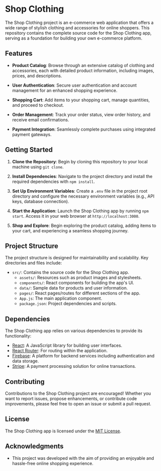 # Shop Clothing

The Shop Clothing project is an e-commerce web application that offers a wide range of stylish clothing and accessories for online shoppers. This repository contains the complete source code for the Shop Clothing app, serving as a foundation for building your own e-commerce platform.

## Features

- **Product Catalog**: Browse through an extensive catalog of clothing and accessories, each with detailed product information, including images, prices, and descriptions.

- **User Authentication**: Secure user authentication and account management for an enhanced shopping experience.

- **Shopping Cart**: Add items to your shopping cart, manage quantities, and proceed to checkout.

- **Order Management**: Track your order status, view order history, and receive email confirmations.

- **Payment Integration**: Seamlessly complete purchases using integrated payment gateways.

## Getting Started

1. **Clone the Repository**: Begin by cloning this repository to your local machine using `git clone`.

2. **Install Dependencies**: Navigate to the project directory and install the required dependencies with `npm install`.

3. **Set Up Environment Variables**: Create a `.env` file in the project root directory and configure the necessary environment variables (e.g., API keys, database connection).

4. **Start the Application**: Launch the Shop Clothing app by running `npm start`. Access it in your web browser at `http://localhost:3000`.

5. **Shop and Explore**: Begin exploring the product catalog, adding items to your cart, and experiencing a seamless shopping journey.

## Project Structure

The project structure is designed for maintainability and scalability. Key directories and files include:

- `src/`: Contains the source code for the Shop Clothing app.
  - `assets/`: Resources such as product images and stylesheets.
  - `components/`: React components for building the app's UI.
  - `data/`: Sample data for products and user information.
  - `pages/`: React pages/routes for different sections of the app.
  - `App.js`: The main application component.
  - `package.json`: Project dependencies and scripts.

## Dependencies

The Shop Clothing app relies on various dependencies to provide its functionality:

- [React](https://reactjs.org/): A JavaScript library for building user interfaces.
- [React Router](https://reactrouter.com/): For routing within the application.
- [Firebase](https://firebase.google.com/): A platform for backend services including authentication and data storage.
- [Stripe](https://stripe.com/): A payment processing solution for online transactions.

## Contributing

Contributions to the Shop Clothing project are encouraged! Whether you want to report issues, propose enhancements, or contribute code improvements, please feel free to open an issue or submit a pull request.

## License

The Shop Clothing app is licensed under the [MIT License](LICENSE.md).

## Acknowledgments

- This project was developed with the aim of providing an enjoyable and hassle-free online shopping experience.
